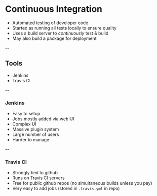 # Continuous Integration

* Automated testing of developer code
* Started as running all tests locally to ensure quality
* Uses a build server to *continuously* test & build
* May also build a package for deployment

--

## Tools

* Jenkins
* Travis CI

--

### Jenkins

* Easy to setup
* Jobs mostly added via web UI
* Complex UI
* Massive plugin system
* Large number of users
* Harder to manage

--

### Travis CI

* Strongly tied to github
* Runs on Travis CI servers
* Free for public github repos (no simultaneous builds unless you pay)
* Very easy to add jobs (stored in `.travis.yml` in repo)
